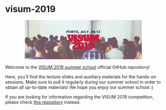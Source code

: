 # visum-2019
<p align="center">
  <img src='visum_2019.png', width="75%">
</p>

Welcome to the [VISUM 2019 summer school](http://visum.inesctec.pt) official GitHub repository!

Here, you'll find the lecture slides and auxiliary materials for the hands-on sessions. Make sure to pull it regularly during our summer school in order to obtain all up-to-date materials! We hope you enjoy our summer school :)

If you are looking for information regarding the VISUM 2019 competition, please check [this repository](https://github.com/visum-summerschool/visum-competition2019) instead.
